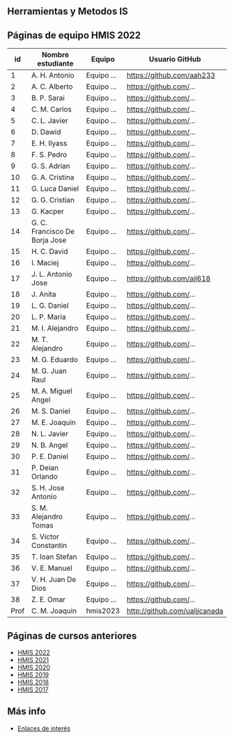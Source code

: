 ## Herramientas y Metodos IS

## Páginas de equipo HMIS 2022

id | Nombre estudiante  | Equipo | Usuario GitHub 
-- | ----------------- | ----------------- | ----------------- 
1	|	A. H. Antonio 	|	Equipo ...	|	https://github.com/aah233  
2	|	A. C. Alberto 	|	Equipo ...	|	https://github.com/...  
3	|	B. P. Sarai 	|	Equipo ...	|	https://github.com/...  
4	|	C. M. Carlos 	|	Equipo ...	|	https://github.com/...  
5	|	C. L. Javier 	|	Equipo ...	|	https://github.com/...  
6	|	D. Dawid 	|	Equipo ...	|	https://github.com/...  
7	|	E. H. Ilyass 	|	Equipo ...	|	https://github.com/...  
8	|	F. S. Pedro 	|	Equipo ...	|	https://github.com/...  
9	|	G. S. Adrian 	|	Equipo ...	|	https://github.com/...  
10	|	G. A. Cristina 	|	Equipo ...	|	https://github.com/...  
11	|	G. Luca Daniel 	|	Equipo ...	|	https://github.com/...  
12	|	G. G. Cristian 	|	Equipo ...	|	https://github.com/...  
13	|	G. Kacper 	|	Equipo ...	|	https://github.com/...  
14	|	G. C. Francisco De Borja Jose 	|	Equipo ...	|	https://github.com/...  
15	|	H. C. David 	|	Equipo ...	|	https://github.com/...  
16	|	I. Maciej 	|	Equipo ...	|	https://github.com/...  
17	|	J. L. Antonio Jose 	|	Equipo ...	|	https://github.com/ajl618
18	|	J. Anita 	|	Equipo ...	|	https://github.com/...  
19	|	L. G. Daniel 	|	Equipo ...	|	https://github.com/...  
20	|	L. P. Maria 	|	Equipo ...	|	https://github.com/...  
21	|	M. I. Alejandro 	|	Equipo ...	|	https://github.com/...  
22	|	M. T. Alejandro 	|	Equipo ...	|	https://github.com/...  
23	|	M. G. Eduardo 	|	Equipo ...	|	https://github.com/...  
24	|	M. G. Juan Raul 	|	Equipo ...	|	https://github.com/...  
25	|	M. A. Miguel Angel 	|	Equipo ...	|	https://github.com/...  
26	|	M. S. Daniel 	|	Equipo ...	|	https://github.com/...  
27	|	M. E. Joaquin 	|	Equipo ...	|	https://github.com/...  
28	|	N. L. Javier 	|	Equipo ...	|	https://github.com/...  
29	|	N. B. Angel 	|	Equipo ...	|	https://github.com/...  
30	|	P. E. Daniel 	|	Equipo ...	|	https://github.com/...  
31	|	P. Deian Orlando 	|	Equipo ...	|	https://github.com/...  
32	|	S. H. Jose Antonio 	|	Equipo ...	|	https://github.com/...  
33	|	S. M. Alejandro Tomas 	|	Equipo ...	|	https://github.com/...  
34	|	S. Victor Constantin 	|	Equipo ...	|	https://github.com/...  
35	|	T. Ioan Stefan 	|	Equipo ...	|	https://github.com/...  
36	|	V. E. Manuel 	|	Equipo ...	|	https://github.com/...  
37	|	V. H. Juan De Dios 	|	Equipo ...	|	https://github.com/...  
38	|	Z. E. Omar 	|	Equipo ...	|	https://github.com/...  
Prof | C. M. Joaquin | hmis2023 | http://github.com/ualjjcanada  |


## Páginas de cursos anteriores
* [HMIS 2022](index2022.md)
* [HMIS 2021](index2021.md)
* [HMIS 2020](index2020.md)
* [HMIS 2019](index2019.md)
* [HMIS 2018](index2018.md)
* [HMIS 2017](index2017.md)

## Más info
* [Enlaces de interés](enlaces.md)
